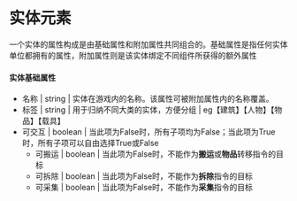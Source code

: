 # 实体元素

一个实体的属性构成是由基础属性和附加属性共同组合的。基础属性是指任何实体单位都拥有的属性，附加属性则是该实体绑定不同组件所获得的额外属性

#### 实体基础属性

- 名称 | string | 实体在游戏内的名称。该属性可被附加属性内的名称覆盖。
- 标签 | string | 用于归纳不同大类的实体，方便分组 | eg【建筑】【人物】【物品】【载具】
- 可交互 | boolean | 当此项为False时，所有子项均为False；当此项为True时，所有子项可以自由选择True或False
  - 可搬运 | boolean | 当此项为False时，不能作为**搬运**或**物品**转移指令的目标
  - 可拆除 | boolean | 当此项为False时，不能作为**拆除**指令的目标
  - 可采集 | boolean | 当此项为False时，不能作为**采集**指令的目标













